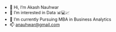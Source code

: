 - 👋 Hi, I’m Akash Nauhwar
- 👀 I’m interested in Data 📊💻📈
- 🌱 I’m currently Pursuing MBA in Business Analytics
- 📫 anauhwar@gmail.com

<!---
anauhwar/anauhwar is a ✨ special ✨ repository because its `README.md` (this file) appears on your GitHub profile.
You can click the Preview link to take a look at your changes.
--->
